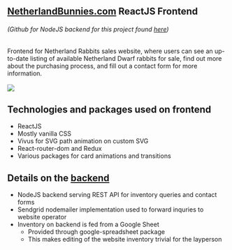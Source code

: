 ## [NetherlandBunnies.com](https://www.netherlandbunnies.com "NetherlandBunnies.com") ReactJS Frontend 
###### (Github for NodeJS backend for this project found [here](https://github.com/ggroce/netherland-rabbits-backend "Backend: netherland-rabbits-backend"))

Frontend for Netherland Rabbits sales website, where users can see an up-to-date listing of available Netherland Dwarf rabbits for sale, find out more about the purchasing process, and fill out a contact form for more information.  
<br>
<img src="https://media.giphy.com/media/2wneInSPbFnRkb5oM4/giphy.gif">
<br>
## Technologies and packages used on frontend
* ReactJS
* Mostly vanilla CSS
* Vivus for SVG path animation on custom SVG
* React-router-dom and Redux
* Various packages for card animations and transitions

## Details on the [backend](https://github.com/ggroce/netherland-rabbits-backend "Backend: netherland-rabbits-backend")
* NodeJS backend serving REST API for inventory queries and contact forms
* Sendgrid nodemailer implementation used to forward inquries to website operator
* Inventory on backend is fed from a Google Sheet
  * Provided through google-spreadsheet package
  * This makes editing of the website inventory trivial for the layperson

